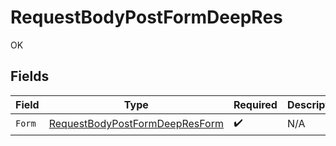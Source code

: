 # RequestBodyPostFormDeepRes

OK


## Fields

| Field                                                                                       | Type                                                                                        | Required                                                                                    | Description                                                                                 |
| ------------------------------------------------------------------------------------------- | ------------------------------------------------------------------------------------------- | ------------------------------------------------------------------------------------------- | ------------------------------------------------------------------------------------------- |
| `Form`                                                                                      | [RequestBodyPostFormDeepResForm](../../models/operations/RequestBodyPostFormDeepResForm.md) | :heavy_check_mark:                                                                          | N/A                                                                                         |